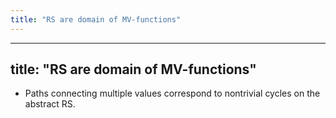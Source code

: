 ```yaml
---
title: "RS are domain of MV-functions"
---
```


---
title: "RS are domain of MV-functions"
---

- Paths connecting multiple values correspond to nontrivial cycles on the abstract RS.
